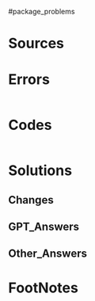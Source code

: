 #package_problems 

# Sources


# Errors
```bash

```

# Codes

```python

```

# Solutions


## Changes


## GPT_Answers


## Other_Answers



# FootNotes
